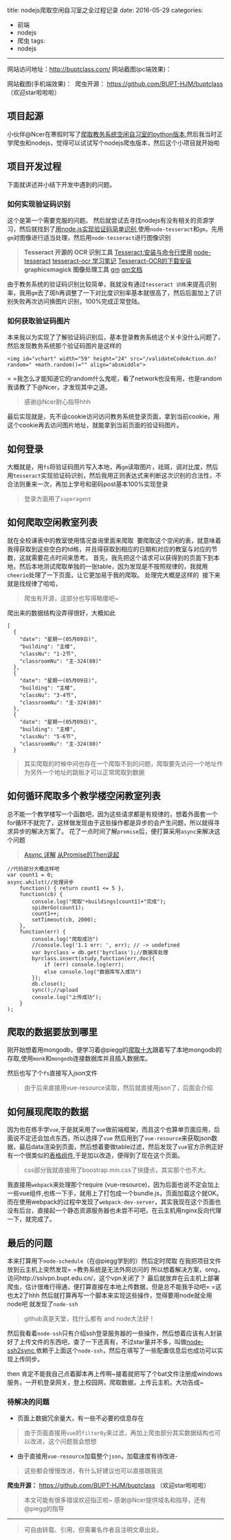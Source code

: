 title: nodejs爬取空闲自习室之全过程记录
date: 2016-05-29
categories:
  - 前端
  - nodejs
  - 爬虫
tags:
  - nodejs 
---
网站访问地址：http://buptclass.com/
网站截图(pc端效果)：
<img src="http://7xp9v5.com1.z0.glb.clouddn.com/FireShot%20Capture%2014%20-%20%E5%8C%97%E9%82%AE%E6%9C%AC%E9%83%A8%E8%87%AA%E4%B9%A0%E5%AE%A4%20-%20http___buptclass.com_.png" alt="">
<!--more-->
网站截图(手机端效果)：
<img src="http://7xp9v5.com1.z0.glb.clouddn.com/mobile.PNG" alt="">
爬虫开源：
https://github.com/BUPT-HJM/buptclass
（欢迎star啦啦啦）


## **项目起源**

小伙伴@Ncer在寒假时写了[爬取教务系统空闲自习室的python版本](https://bbs.byr.cn/#!article/Python/12316?p=1),然后我当时正学爬虫和nodejs，觉得可以试试写个nodejs爬虫版本，然后这个小项目就开始啦


## **项目开发过程**
下面就讲述并小结下开发中遇到的问题。
### **如何实现验证码识别**
这个是第一个需要克服的问题。
然后就尝试去寻找nodejs有没有相关的资源学习，然后就找到了[用node.js实现验证码简单识别](http://think2011.net/2016/01/31/node-ocr/),使用`node-tesseract`和`gm`，先用`gm`对图像进行适当处理，然后用`node-tesseract`进行图像识别

>**Tesseract 开源的 OCR 识别工具**
[Tesseract:安装与命令行使用](http://linusp.github.io/2015/04/17/tesseract-install-usage.html)
[node-tesseract](https://github.com/desmondmorris/node-tesseract)
[tesseract-ocr 学习笔记](http://www.cnblogs.com/chinanetwind/p/3179513.html)
[Tesseract-OCR的下载安装](http://www.51testing.com/html/14/87714-3693118.html)
>**graphicsmagick 图像处理工具**
[gm](https://github.com/aheckmann/gm)
[gm文档](http://aheckmann.github.io/gm/)

由于教务系统的验证码识别比较简单，我就没有通过`tesseract 训练`来提高识别率，我用`gm`去了斑h再调整了一下对比度识别率基本就很高了，然后后面加上了识别失败再次访问换图片识别，100%完成正常登陆。

### **如何获取验证码图片**
本来我以为实现了了解验证码识别后，基本登录教务系统这个关卡没什么问题了，然后发现教务系统那个验证码图片是这样的
```
<img id="vchart" width="59" height="24" src="/validateCodeAction.do?random=" +math.random()="" align="absmiddle">
```
= =我怎么才能知道它的random什么鬼呢，看了network也没有用，也是random
我请教了下@Ncer，才发现其中之道。
>感谢@Ncer耐心指导hhh

最后实现就是，先不设cookie访问访问教务系统登录页面，拿到当前cookie，用这个cookie再去访问图片地址，就能拿到当前页面的验证码图片。

## **如何登录**
大概就是，用`fs`将验证码图片写入本地，再`gm`读取图片，祛斑，调对比度，然后用`tesseract`实现验证码识别，然后我用正则表达式来判断这次识别的合法性，不合法则重来一次，再加上学号和密码post基本100%实现登录
>登录方面用了`superagent`

## **如何爬取空闲教室列表**
就在全校课表中的教室使用情况查询里面来爬取
<img src="http://7xp9v5.com1.z0.glb.clouddn.com/KOGNXIAN.PNG" alt="">
要爬取这个空闲的表，就意味着我得获取到这些空白的td格，并且得获取到相应的日期和对应的教室与对应的节数，这就需要花点时间来思考。
首先，我先把这个请求可以获得到的页面下到本地，然后本地测试爬取单独的一张table，因为发现是不按照规律的，我就用`cheerio`处理了一下页面，让它更加易于我的爬取。
处理完大概是这样的
<img src="http://7xp9v5.com1.z0.glb.clouddn.com/chulikongxian.PNG" alt="">
接下来就是找规律了哈哈，
>爬虫有开源，这部分也写得略傻吧~

爬出来的数据结构没弄得很好，大概如此
```
[
  {
    "date": "星期一(05月09日)",
    "building": "主楼",
    "classNu": "1-2节",
    "classroomNu": "主-324(80)"
  },
  {
    "date": "星期一(05月09日)",
    "building": "主楼",
    "classNu": "3-4节",
    "classroomNu": "主-324(80)"
  },
  {
    "date": "星期一(05月09日)",
    "building": "主楼",
    "classNu": "5-6节",
    "classroomNu": "主-324(80)"
  }
```
>其实爬取的时候中间也存在一个爬取不到的问题，爬取要先访问一个地址作为另外一个地址的跳板才可以正常爬取到数据

## **如何循环爬取多个教学楼空闲教室列表**
总不能一个教学楼写一个函数吧，因为这些请求都是有规律的，想着外面套一个for循环不就完了，这样做发现由于这些操作都是异步的会产生问题，所以就得寻求异步的解决方案了。
花了一点时间了解`promise`后，便打算采用`async`来解决这个问题
>[Async 详解](http://blog.csdn.net/marujunyy/article/details/8695205)
[从Promise的Then说起](http://www.alloyteam.com/2016/03/from-the-promise-then-said-on/)


```
//代码部分大概这样吧
var count1 = 0;
async.whilst(//处理异步
    function() { return count1 <= 5 },
    function(cb) {
        console.log("爬取"+buildings[count1]+"完成");
        spiderGo(count1);
        count1++;
        setTimeout(cb, 2000);
    },
    function(err) {
        console.log("爬取成功")
        //console.log('1.1 err: ', err); // -> undefined
        var byrclass = db.get('byrclass');//数据库处理
        byrclass.insert(study,function(err,doc){
            if (err) console.log(err);
            else console.log("数据库写入成功")
        });
        db.close();
        sync();//upload
        console.log("上传成功");
    }
);
```

## **爬取的数据要放到哪里**
刚开始想着用mongodb，便学习着@piegg的[爬取十大](https://github.com/Molunerfinn/Nodejs-ByrTopTen)跟着写了本地mongodb的存取,使用`monk`和`mongodb`连接数据库并且插入数据库。

然后也写了个`fs`直接写入json文件
>由于后来直接用vue-resource读取，然后就直接用json了，后面会介绍

## **如何展现爬取的数据**
因为也在练手学`vue`,于是就采用了`vue`做前端框架，而且这个也算单页面应用，后面说不定还会加点东西，所以选择了`vue`
然后用到了`vue-resource`来获取json数据，最后data渲染到页面，然后想着要做table过滤，然后发现了`vue`官方示例正好有一个很类似的[表格组件](http://vuejs.org.cn/examples/grid-component.html),于是加以改造，便得到了现在这个页面。
>css部分我就直接用了boostrap.min.css了快捷点，其实那个也不大。

我直接用`webpack`来处理那个require (vue-resource)，因为后面也说不定会加上一些vue组件,也练一下手，就用上了打包成一个bundle.js，页面加载这个就OK。而在使用webpack的过程中发现了`webpack-dev-server`，其实我现在这个页面也没有后台，直接起一个静态资源服务器也未尝不可吧，在云主机用nginx反向代理一下，就完成了。
<img src="http://7xp9v5.com1.z0.glb.clouddn.com/FireShot%20Capture%2014%20-%20%E5%8C%97%E9%82%AE%E6%9C%AC%E9%83%A8%E8%87%AA%E4%B9%A0%E5%AE%A4%20-%20http___buptclass.com_.png" alt="">

## **最后的问题**
本来打算用下`node-schedule`（在@piegg学到的）然后定时爬取
在我把项目文件放到云主机上突然发现= =教务系统是无法外网访问的
所以想着解决方案，omg，访问http://sslvpn.bupt.edu.cn/，这个vpn关闭了？
最后就放弃在云主机上部署爬虫，估计很难行得通，便打算直接在本地上传数据，但是总不能我手动吧= =这也太2了hhh
然后就打算再写一个脚本来实现这些操作，觉得要用node就全用node吧
就发现了`node-ssh`

>github真是天堂，找什么都有
>and node大法好！

然后我看着`node-ssh`只有介绍ssh登录服务器的一些操作，然后想着应该有人封装好了上传文件的东西吧，查了一下还真有，不过star量并不多，叫做[node-ssh2sync](https://github.com/robogeek/node-ssh2sync),依赖于上面这个`node-ssh`，然后在填写了一些配置信息后也成功可以实现上传同步。

then
肯定不能我自己点着脚本再上传啊~接着就把写了个bat文件注册成windows服务，一开机登录网关，登上校园网，爬取数据，上传云主机，大功告成~

###  **待解决的问题**
- 页面上数据冗余量大，有一些不必要的信息存在

>由于页面直接用`vue`的`filterBy`来过滤，再加上爬虫部分其实数据结构也可以改进，这个问题我会想想

- 由于直接用`vue-resource`加载整个`json`，加载速度有待改进-

>这些都会慢慢改进，有什么好建议也可以直接跟我说

**爬虫开源：**
https://github.com/BUPT-HJM/buptclass
（欢迎star啦啦啦）

>本文可能有很多错误欢迎指正啦~
>感谢@Ncer提供域名和指导，还有@piegg的指导

---

>可自由转载、引用，但需署名作者且注明文章出处。